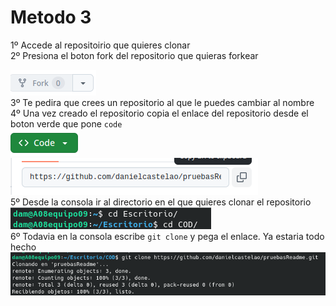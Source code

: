 # Metodo 3
1º Accede al repositoirio que quieres clonar  
2º Presiona el boton fork del repositorio que quieras forkear 

![frokButton.png](frokButton.png)  
3º Te pedira que crees un repositorio al que le puedes cambiar al nombre  
4º Una vez creado el repositorio copia el enlace del repositorio desde el boton verde que pone `code`  
![codeButton.png](codeButton.png)   
![urlDeClonado.png](urlDeClonado.png)  
5º Desde la consola ir al directorio en el que  quieres clonar el repositorio  
![metodoDirectorio.png](metodoDirectorio.png)  
6º Todavia en la consola escribe `git clone` y pega el enlace. Ya estaria todo hecho
 ![comandoClonado.png](comandoClonado.png)